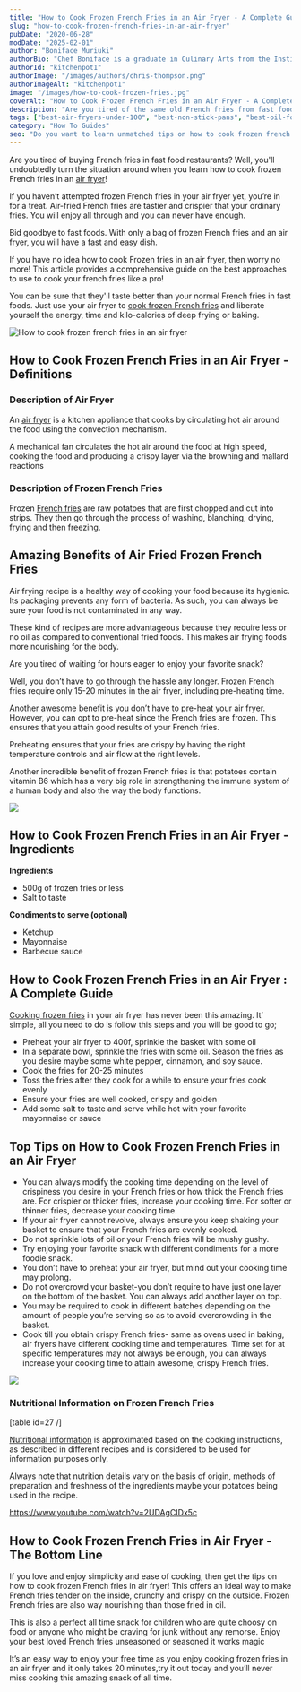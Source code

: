 ```yaml
---
title: "How to Cook Frozen French Fries in an Air Fryer - A Complete Guide"
slug: "how-to-cook-frozen-french-fries-in-an-air-fryer"
pubDate: "2020-06-28"
modDate: "2025-02-01"
author: "Boniface Muriuki"
authorBio: "Chef Boniface is a graduate in Culinary Arts from the Institute of Culinary Education, New York. He has worked in several restaurants and is currently the Head Chef at Cavali Restaurant. He has excelled in developing unique recipes and influencing the menu at the restaurant. He prides himself in sharing his knowledge at thekitchenpot.com where he writes about the best cookware for various recipes.."
authorId: "kitchenpot1"
authorImage: "/images/authors/chris-thompson.png"
authorImageAlt: "kitchenpot1"
image: "/images/how-to-cook-frozen-fries.jpg"
coverAlt: "How to Cook Frozen French Fries in an Air Fryer - A Complete Guide"
description: "Are you tired of the same old French fries from fast food restaurants? Learn how to cook frozen French fries in an air fryer and enjoy crispier, tastier fries in just 15-20 minutes. Say goodbye to long waits and unhealthy oil"
tags: ["best-air-fryers-under-100", "best-non-stick-pans", "best-oil-for-air-fryer"]
category: "How To Guides"
seo: "Do you want to learn unmatched tips on how to cook frozen french fries in an air fryer? Well, this article will provide an elaborate guide. Read on for more."
---
```


Are you tired of buying French fries in fast food restaurants? Well, you'll undoubtedly turn the situation around when you learn how to cook frozen French fries in an [air fryer](https://thekitchenpot.com/best-air-fryers-under-100/)!

If you haven’t attempted frozen French fries in your air fryer yet, you’re in for a treat. Air-fried French fries are tastier and crispier that your ordinary fries. You will enjoy all through and you can never have enough.

Bid goodbye to fast foods. With only a bag of frozen French fries and an air fryer, you will have a fast and easy dish.

If you have no idea how to cook Frozen fries in an air fryer, then worry no more! This article provides a comprehensive guide on the best approaches to use to cook your french fries like a pro!

You can be sure that they'll taste better than your normal French fries in fast foods. Just use your air fryer to [cook frozen French fries](https://www.potatochipsmachinery.com/news/frozen-french-fries-making.html) and liberate yourself the energy, time and kilo-calories of deep frying or baking.

![How to cook frozen french fries in an air fryer](https://no-waste.org/wp-content/uploads/2020/01/portablegasgrill.jpg)

## **How to Cook Frozen French Fries in an Air Fryer - Definitions**

### **Description of Air Fryer**

An [air fryer](https://en.wikipedia.org/wiki/Air_fryer) is a kitchen appliance that cooks by circulating hot air around the food using the convection mechanism.

A mechanical fan circulates the hot air around the food at high speed, cooking the food and producing a crispy layer via the browning and mallard reactions

### **Description of Frozen French Fries** 

Frozen [French fries](https://en.wikipedia.org/wiki/French_fries) are raw potatoes that are first chopped and cut into strips. They then go through the process of washing, blanching, drying, frying and then freezing.

## **Amazing Benefits of Air Fried Frozen French Fries**

Air frying recipe is a healthy way of cooking your food because its hygienic. Its packaging prevents any form of bacteria. As such, you can always be sure your food is not contaminated in any way.

These kind of recipes are more advantageous because they require less or no oil as compared to conventional fried foods. This makes air frying foods more nourishing for the body.

Are you tired of waiting for hours eager to enjoy your favorite snack?

Well, you don’t have to go through the hassle any longer. Frozen French fries require only 15-20 minutes in the air fryer, including pre-heating time.

Another awesome benefit is you don’t have to pre-heat your air fryer. However, you can opt to pre-heat since the French fries are frozen. This ensures that you attain good results of your French fries.

Preheating ensures that your fries are crispy by having the right temperature controls and air flow at the right levels.

Another incredible benefit of frozen French fries is that potatoes contain vitamin B6 which has a very big role in strengthening the immune system of a human body and also the way the body functions.

![](https://no-waste.org/wp-content/uploads/2020/01/portablegasgrill.jpg)

## How to Cook Frozen French Fries in an Air Fryer - Ingredients

**Ingredients**

- 500g of frozen fries or less
- Salt to taste

**Condiments to serve (optional)**

- Ketchup
- Mayonnaise
- Barbecue sauce

## **How to Cook Frozen French Fries in an Air Fryer : A Complete Guide**

[Cooking frozen fries](https://cookpad.com/ke/search/air%20fryer%20french%20fries) in your air fryer has never been this amazing. It’ simple, all you need to do is follow this steps and you will be good to go;

- Preheat your air fryer to 400f, sprinkle the basket with some oil
- In a separate bowl, sprinkle the fries with some oil. Season the fries as you desire maybe some white pepper, cinnamon, and soy sauce.
- Cook the fries for 20-25 minutes
- Toss the fries after they cook for a while to ensure your fries cook evenly
- Ensure your fries are well cooked, crispy and golden
- Add some salt to taste and serve while hot with your favorite mayonnaise or sauce

## **Top Tips on How to Cook Frozen French Fries in an Air Fryer**

- You can always modify the cooking time depending on the level of crispiness you desire in your French fries or how thick the French fries are. For crispier or thicker fries, increase your cooking time. For softer or thinner fries, decrease your cooking time.
- If your air fryer cannot revolve, always ensure you keep shaking your basket to ensure that your French fries are evenly cooked.
- Do not sprinkle lots of oil or your French fries will be mushy gushy.
- Try enjoying your favorite snack with different condiments for a more foodie snack.
- You don’t have to preheat your air fryer, but mind out your cooking time may prolong.
- Do not overcrowd your basket-you don’t require to have just one layer on the bottom of the basket. You can always add another layer on top.
- You may be required to cook in different batches depending on the amount of people you’re serving so as to avoid overcrowding in the basket.
- Cook till you obtain crispy French fries- same as ovens used in baking, air fryers have different cooking time and temperatures. Time set for at specific temperatures may not always be enough, you can always increase your cooking time to attain awesome, crispy French fries.

![](https://no-waste.org/wp-content/uploads/2020/01/portablegasgrill.jpg)

### **Nutritional Information on Frozen French Fries** 

\[table id=27 /\]

[Nutritional information](https://www.nutritionix.com/food/frozen-french-fries) is approximated based on the cooking instructions, as described in different recipes and is considered to be used for information purposes only.

Always note that nutrition details vary on the basis of origin, methods of preparation and freshness of the ingredients maybe your potatoes being used in the recipe.

https://www.youtube.com/watch?v=2UDAgCIDx5c

## **How to Cook Frozen French Fries in Air Fryer - The Bottom** **Line**

If you love and enjoy simplicity and ease of cooking, then get the tips on how to cook frozen French fries in air fryer! This offers an ideal way to make French fries tender on the inside, crunchy and crispy on the outside. Frozen French fries are also way nourishing than those fried in oil.

This is also a perfect all time snack for children who are quite choosy on food or anyone who might be craving for junk without any remorse. Enjoy your best loved French fries unseasoned or seasoned it works magic

It’s an easy way to enjoy your free time as you enjoy cooking frozen fries in an air fryer and it only takes 20 minutes,try it out today and you’ll never miss cooking this amazing snack of all time.

